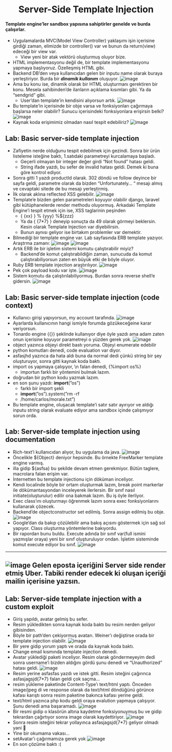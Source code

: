 <h1 align="center">Server-Side Template Injection</h1>

#### Template engine’ler sandbox yapısına sahiptirler genelde ve burda çalışırlar.
- Uygulamalarda MVC(Model View Controller) yaklaşımı işin içerisine girdiği zaman, elimizde bir controller() var ve bunun da return(view) edeceği bir view var.
  - View yeni bir atak vektörü oluşturmuş oluyor bize.
- HTML implementasyonu değil de, bir template implementasyonu yapmaya başlıyoruz. Özelleşmiş HTML gibi.
- Backend DB’den veya kullanıcıdan gelen bir inputu name olarak buraya yerleştiriyor. Burda bir ***dinamik kullanım*** oluşuyor.
![image](https://github.com/grealyve/MDISec-Web-Security-and-Hacking-Notes/assets/41903311/87e456b8-9e03-4343-a2ae-fad06147a5e9)
- Ama bu konu ise, dinamik olarak bir HTML oluşturmanı gerektiren bir konu. Mesela sahibinden’de ilanların açıklama kısımları gibi. Ya da “sendgrid” gibi.
  - User’dan template’in kendisini alıyorsun artık.
![image](https://github.com/grealyve/MDISec-Web-Security-and-Hacking-Notes/assets/41903311/200e3fde-3b3a-4136-b112-e284bcc47dab)
- Bu template’in içerisinde bir obje varsa ve fonksiyonları çağırmaya başlarsa neler olabilir? Sunucu içerisindeki fonksiyonlara erişirsin belki? 
![image](https://github.com/grealyve/MDISec-Web-Security-and-Hacking-Notes/assets/41903311/1fb66c9d-13d1-4bfd-8505-2b861b3d206c)
- Kaynak koda erişimimiz olmadan nasıl tespit edebiliriz?
![image](https://github.com/grealyve/MDISec-Web-Security-and-Hacking-Notes/assets/41903311/fb806f3a-e5de-48a4-a7f5-7932809607f6)
## Lab: Basic server-side template injection
- Zafiyetin nerde olduğunu tespit edebilmek için gezindi. Sonra bir ürün listeleme isteğine baktı, 1.satıdaki parametreyi kurcalamaya başladı.
  - Geçerli olmayan bir integer değer girdi “Not found” hatası geldi.
  - String ifade yazdı, bu sefer de invalid hatası geldi. Demek ki buna göre kontrol ediyor.
- Sonra gitti 1 yazdı productId olarak. 302 döndü ve follow deyince bir sayfa geldi, parametre olarak da bizden “Unfortunately… “ mesajı almış ve cevaptaki sitede de bu mesajı yerleştirmiş.
- İlk olarak aklına reflected XSS gelebilir.
![image](https://github.com/grealyve/MDISec-Web-Security-and-Hacking-Notes/assets/41903311/31eb873d-f40f-481d-a202-3b3b74e8e077)
- Template’e bizden gelen parametreleri koyuyor olabilir django, laravel gibi kütüphanelerde render methodu oluyormuş. Arkadaki Template Engine’i tespit etmek için ise, XSS taglarinin peşinden
  - { {xx} } % {yyy} %${zzz}
  - Ya da { {7*7} } deneyip sonuçta da 49 olarak görmeyi beklersin. Kesin olarak Template Injection var diyebilirsin.
  - Bunun aynısı geliyor ise birtakım problemler var demektir.
- Bilmediği bir template engine var. Lab sayfasında ERB template yazıyor. Araştrma zamanı:
![image](https://github.com/grealyve/MDISec-Web-Security-and-Hacking-Notes/assets/41903311/a57972ef-d11d-49f8-895a-2853403615ff)
![image](https://github.com/grealyve/MDISec-Web-Security-and-Hacking-Notes/assets/41903311/900e4109-8995-4bc5-85cf-0a8e9d033c36)
- Artık ERB ile bir işletim sistemi komutu çalıştırabilir miyiz?
  - Backend’de komut çalıştırabildiğin zaman, sunucuda da komut çalıştırabiliyorsun zaten en büyük etki de böyle oluyor.
- Ruby ERB template injection araştırılıyor.
![image](https://github.com/grealyve/MDISec-Web-Security-and-Hacking-Notes/assets/41903311/05ed2fa4-1629-4a13-aaa2-90c837fcaa3c)
- Pek çok payload kodu var işte.
![image](https://github.com/grealyve/MDISec-Web-Security-and-Hacking-Notes/assets/41903311/60511fbd-6067-4f3c-9c0a-7f9c5c4f31dd)
- Sistem komutu da çalıştırılabiliyormuş. Burdan sonra reverse shell’e gidersin.
![image](https://github.com/grealyve/MDISec-Web-Security-and-Hacking-Notes/assets/41903311/80c34e37-0443-44e0-b8d8-f80a016ae9c2)
## Lab: Basic server-side template injection (code context)
- Kullanıcı girişi yapıyorsun, my account tarafında.
![image](https://github.com/grealyve/MDISec-Web-Security-and-Hacking-Notes/assets/41903311/6c178923-6616-4598-91b4-a81a5c948489)
- Ayarlarda kullanıcının hangi ismiyle forumda gözükeceğeine karar veriyorsun.
- Tonardo engine {{}} şeklinde kullanıyor diye öyle yazdı ama adam zaten onun içerisine koyuyor parametreyi o yüzden gerek yok.
![image](https://github.com/grealyve/MDISec-Web-Security-and-Hacking-Notes/assets/41903311/0b6bdeca-53a9-47ea-9865-3041215dbf1b)
- object yazınca objeyi direkt bastı yoruma. Objeyi enumerate edebilir
- python komutları denedi, code evaluation var diyor.
- asfasjhd yazınca da hata aldı buna da normal dedi çünkü string bir şey oluşturuyor, sonra gitti kaynak koda baktı.
- import os yapmaya çalışıyor, \n falan denedi, {%import os%}
  - importun farklı bir yöntemini bulmak lazım.
- doğrudan bir python kodu yazmak lazım.
- en son şunu yazdı: __import__(”os”)
  - farklı bir import şekli
  - __import__(”os”).system(”rm -rf
  - /home/carlos/morale.txt”)
- Bu template engine, oluşacak template’i satır satır ayırıyor ve aldığı inputu string olarak evaluate ediyor ama sandbox içinde çalışmıyor sorun orda.
## Lab: Server-side template injection using documentation
- Rich-text’i kullanıcıdan alıyor, bu uygulama da java.
![image](https://github.com/grealyve/MDISec-Web-Security-and-Hacking-Notes/assets/41903311/44c9ea59-5ddd-48a9-9c5d-c310842d1816)
- Öncelikle ${Object} deniyor hepsinde. Bu örnekte FreeMarker template engine varmış.
- illa gidip ${asfsa} bu şekilde devam etmen gerekmiyor. Bütün taglere, macrolara falan erişim var.
- İnternetten bu template injectionu için döküman inceliyor.
- Kendi localinde böyle bir ortam oluşturmak lazım, break point markerlar ile dökümantasyondan inceleyerek ilerlersin. Bir sınıf nasıl initiate(oluşturulur) edilir ona bakmak lazım. Bu iş öyle ilerliyor.
- Exec class’ını oluşturmayı öğrenmek lazım sonra exec fonksiyonlarını kullanarak çözecek.
- Backend’de objectconstructor set edilmiş. Sonra assign edilmiş bu obje.
![image](https://github.com/grealyve/MDISec-Web-Security-and-Hacking-Notes/assets/41903311/2680bdc0-e7e6-45c9-a017-0fcce35edc6d)
- Google’dan da bakıp çözülebilir ama bakış açısını göstermek için sağ sol yapıyor. Class oluşturma yöntemlerine bakıyordu.
- Bir rapordan bunu buldu. Execute adında bir sınıf var(full ismini yazmışlar oraya) yeni bir sınıf oluşturuluyor ondan. İşletim sisteminde komut execute ediyor bu sınıf.
![image](https://github.com/grealyve/MDISec-Web-Security-and-Hacking-Notes/assets/41903311/4f9310cd-b3f9-4165-a46c-a5c54a9642e2)
---
![image](https://github.com/grealyve/MDISec-Web-Security-and-Hacking-Notes/assets/41903311/223f6475-07d3-450b-92aa-2a959cc2b863)
Gelen eposta içeriğini Server side render etmiş Uber. Tabiki render edecek ki oluşan içeriği mailin içerisine yazsın.
---
## Lab: Server-side template injection with a custom exploit
- Giriş yapıldı, avatar gelmiş bu sefer.
- Resim yükledikten sonra kaynak koda baktı bu resim nerden geliyor gibisinden.
- Böyle bir path’den çekiyormuş avatarı. Weiner’ı değiştirse orada bir template injection olabilir.
![image](https://github.com/grealyve/MDISec-Web-Security-and-Hacking-Notes/assets/41903311/7430fa80-b70c-4f06-9efe-9bacbfb54e9e)
- Bir yere gidip yorum yaptı ve orada da kaynak koda baktı.
- Change email kısmında template injection denedi.
- Avatar yüklediği paketi inceliyor. Resim olarak göndermeyeyim dedi sonra username’i bizden aldığını gördü şunu denedi ve “Unauthorized” hatası geldi.
![image](https://github.com/grealyve/MDISec-Web-Security-and-Hacking-Notes/assets/41903311/60b25a61-7d5a-4b16-b840-99220629cecf)
- Resim yerine asfasfas yazdı ve istek gitti. Resim isteğini çağırınca asfasjagsjd{7*7} falan geldi çok saçma…
- resim yükleme paketinde Content-Type’ı text/html yaptı. Önceden image/jpeg di ve response olarak da text/html döndüğünü görünce kafası karıştı sonra resim paketine bakınca kafası yerine geldi.
- text/html yazınca php kodu geldi oraya evalution yapmaya çalışıyor. Şunu denedi ama başaramadı.
![image](https://github.com/grealyve/MDISec-Web-Security-and-Hacking-Notes/assets/41903311/ea30aabc-69a5-4c4a-8239-b54cc1b823b7)
- Bir resmi gidip o klasörün altına kaydetme fonksiyonuymuş bu ve gidip tekrardan çağırtıyor sonra image olarak kaydettiriyor.
![image](https://github.com/grealyve/MDISec-Web-Security-and-Hacking-Notes/assets/41903311/087986c3-b46b-4c7b-b1bb-caf8d46623e5)
- Sonra resim isteğini tekrar yollayınca asfasjagsjd{7*7} geliyor olmadı yani 🙂
- Yine bir okumama vakası…
- setAvatar’ı çağırmamıza gerek yok
![image](https://github.com/grealyve/MDISec-Web-Security-and-Hacking-Notes/assets/41903311/885c487d-8d27-408a-b8fc-f147be9fe037)
- En son çözüme baktı :(
